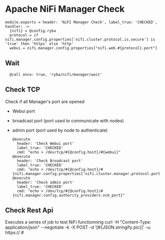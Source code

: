 
# Apache NiFi Manager Check

    module.exports = header: 'NiFI Manager Check', label_true: 'CHECKED', handler: ->
      {nifi} = @config.ryba
      protocol = if nifi.manager.config.properties['nifi.cluster.protocol.is.secure'] is 'true' then 'https' else 'http'
      webui = nifi.manager.config.properties["nifi.web.#{protocol}.port"]

## Wait

      @call once: true, 'ryba/nifi/manager/wait'

## Check TCP

Check if all Manager's port are opened
- Webui port
- broadcast port (port used to communicate with nodes)
- admin port (port used by node to authenticate)

      @execute
        header: 'Check Webui port'
        label_true: 'CHECKED'
        cmd: "echo > /dev/tcp/#{@config.host}/#{webui}"
      @execute
        header: 'Check Broadcast port'
        label_true: 'CHECKED'
        cmd: "echo > /dev/tcp/#{@config.host}/#{nifi.manager.config.properties['nifi.cluster.manager.protocol.port']}"
      @execute
        header: 'Check admin port'
        label_true: 'CHECKED'
        cmd: "echo > /dev/tcp/#{@config.host}/#{nifi.manager.config.authority_providers.ncm_port}"

## Check Rest Api
Executes a series of job to test NiFi functionning
curl -H "Content-Type: application/json" --negotiate -k  -X POST -d '[#{JSON.stringify pic}]' -u: https://
      #
